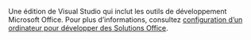   Une édition de Visual Studio qui inclut les outils de développement Microsoft Office. Pour plus d’informations, consultez [configuration d’un ordinateur pour développer des Solutions Office](../../vsto/configuring-a-computer-to-develop-office-solutions.md).

  
